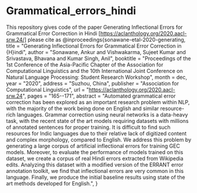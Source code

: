 # Grammatical_errors_hindi
This repository gives code of the paper Generating Inflectional Errors for Grammatical Error Correction in Hindi
[https://aclanthology.org/2020.aacl-srw.24/]
please cite as @inproceedings{sonawane-etal-2020-generating,
    title = "Generating Inflectional Errors for Grammatical Error Correction in {H}indi",
    author = "Sonawane, Ankur  and
      Vishwakarma, Sujeet Kumar  and
      Srivastava, Bhavana  and
      Kumar Singh, Anil",
    booktitle = "Proceedings of the 1st Conference of the Asia-Pacific Chapter of the Association for Computational Linguistics and the 10th International Joint Conference on Natural Language Processing: Student Research Workshop",
    month = dec,
    year = "2020",
    address = "Suzhou, China",
    publisher = "Association for Computational Linguistics",
    url = "https://aclanthology.org/2020.aacl-srw.24",
    pages = "165--171",
    abstract = "Automated grammatical error correction has been explored as an important research problem within NLP, with the majority of the work being done on English and similar resource-rich languages. Grammar correction using neural networks is a data-heavy task, with the recent state of the art models requiring datasets with millions of annotated sentences for proper training. It is difficult to find such resources for Indic languages due to their relative lack of digitized content and complex morphology, compared to English. We address this problem by generating a large corpus of artificial inflectional errors for training GEC models. Moreover, to evaluate the performance of models trained on this dataset, we create a corpus of real Hindi errors extracted from Wikipedia edits. Analyzing this dataset with a modified version of the ERRANT error annotation toolkit, we find that inflectional errors are very common in this language. Finally, we produce the initial baseline results using state of the art methods developed for English.",
}
